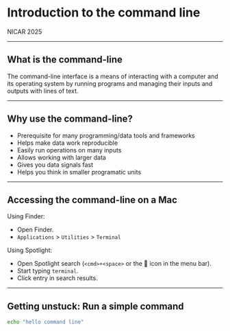 # Introduction to the command line

NICAR 2025

---

## What is the command-line

The command-line interface is a means of interacting with a computer and its operating system by running programs and managing their inputs and outputs with lines of text.

---

## Why use the command-line?

- Prerequisite for many programming/data tools and frameworks
- Helps make data work reproducible
- Easily run operations on many inputs 
- Allows working with larger data
- Gives you data signals fast
- Helps you think in smaller programatic units

---

## Accessing the command-line on a Mac

Using Finder:

- Open Finder.
- `Applications` > `Utilities` > `Terminal`

Using Spotlight:

- Open Spotlight search (`<cmd>+<space>` or the 🔎 icon in the menu bar).
- Start typing `terminal`.
- Click entry in search results.

---

## Getting unstuck: Run a simple command

```bash
echo "hello command line"
```

